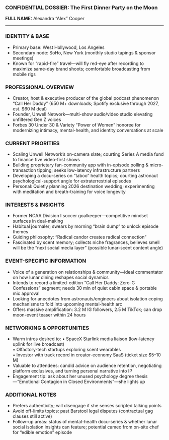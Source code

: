 ### CONFIDENTIAL DOSSIER: The First Dinner Party on the Moon

**FULL NAME:** Alexandra “Alex” Cooper

---
### IDENTITY & BASE
- Primary base: West Hollywood, Los Angeles
- Secondary node: SoHo, New York (monthly studio tapings & sponsor meetings)
- Known for “rapid-fire” travel—will fly red-eye after recording to maximize same-day brand shoots; comfortable broadcasting from mobile rigs

### PROFESSIONAL OVERVIEW
- Creator, host & executive producer of the global podcast phenomenon “Call Her Daddy” (650 M+ downloads; Spotify exclusive through 2027, est. $60 M deal)
- Founder, Unwell Network—multi-show audio/video studio elevating unfiltered Gen Z voices
- Forbes 30 Under 30 & Variety “Power of Women” honoree for modernizing intimacy, mental-health, and identity conversations at scale

### CURRENT PRIORITIES
- Scaling Unwell Network’s on-camera slate; courting Series A media fund to finance five video-first shows
- Building proprietary fan-community app with in-episode polling & micro-transaction tipping; seeks low-latency infrastructure partners
- Developing a docu-series on “taboo” health topics; courting astronaut psychological-support angle for extraterrestrial episodes
- Personal: Quietly planning 2026 destination wedding; experimenting with meditation and breath-training for voice longevity

### INTERESTS & INSIGHTS
- Former NCAA Division I soccer goalkeeper—competitive mindset surfaces in deal-making
- Habitual journaler; swears by morning “brain dump” to unlock episode themes
- Guiding philosophy: “Radical candor creates radical connection”
- Fascinated by scent memory; collects niche fragrances, believes smell will be the “next social media layer” (possible lunar-scent content angle)

### EVENT-SPECIFIC INFORMATION
- Voice of a generation on relationships & community—ideal commentator on how lunar dining reshapes social dynamics
- Intends to record a limited-edition “Call Her Daddy: Zero-G Confessions” segment; needs 30 min of quiet cabin space & portable mic approval
- Looking for anecdotes from astronauts/engineers about isolation coping mechanisms to fold into upcoming mental-health arc
- Offers massive amplification: 3.2 M IG followers, 2.5 M TikTok; can drop moon-event teaser within 24 hours

### NETWORKING & OPPORTUNITIES
- Warm intros desired to: 
  • SpaceX Starlink media liaison (low-latency uplink for live broadcast)  
  • Olfactory-tech startups exploring scent wearables  
  • Investor with track record in creator-economy SaaS (ticket size $5–10 M)
- Valuable to attendees: candid advice on audience retention, negotiating platform exclusives, and turning personal narrative into IP
- Engagement tip: ask about her unused psychology degree thesis—“Emotional Contagion in Closed Environments”—she lights up

### ADDITIONAL NOTES
- Prefers authenticity; will disengage if she senses scripted talking points
- Avoid off-limits topics: past Barstool legal disputes (contractual gag clauses still active)
- Follow-up areas: status of mental-health docu-series & whether lunar social isolation insights can feature; potential cameo from on-site chef for “edible emotion” episode